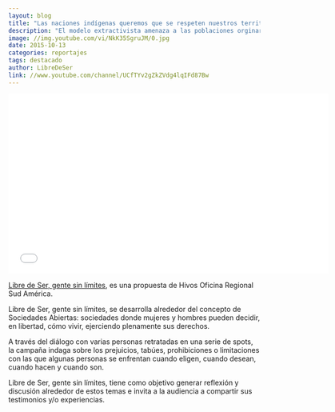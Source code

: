 ```yaml
---
layout: blog
title: "Las naciones indígenas queremos que se respeten nuestros territorios"
description: "El modelo extractivista amenaza a las poblaciones orginarias de América Latina. Es en torno a este tema que reflexionan dos representantes de los pueblos indígenas."
image: //img.youtube.com/vi/NkK35SgruJM/0.jpg
date: 2015-10-13
categories: reportajes
tags: destacado
author: LibreDeSer
link: //www.youtube.com/channel/UCfTYv2gZkZVdg4lqIFd87Bw
---
```


<div class="text-center">
	<iframe width="640" height="360" src="//www.youtube-nocookie.com/embed/NkK35SgruJM?rel=0&amp;showinfo=0" frameborder="0" allowfullscreen></iframe>
</div>

[Libre de Ser, gente sin límites](//www.youtube.com/channel/UCfTYv2gZkZVdg4lqIFd87Bw), es una propuesta de Hivos Oficina Regional Sud América.

Libre de Ser, gente sin límites, se desarrolla alrededor del concepto de Sociedades Abiertas: sociedades donde mujeres y hombres pueden decidir, en libertad, cómo vivir, ejerciendo plenamente sus derechos.

A través del diálogo con varias personas retratadas en una serie de spots, la campaña indaga sobre los prejuicios, tabúes, prohibiciones o limitaciones con las que algunas personas se enfrentan cuando eligen, cuando desean, cuando hacen y cuando son.

Libre de Ser, gente sin límites, tiene como objetivo generar reflexión y discusión alrededor de estos temas e invita a la audiencia a compartir sus testimonios y/o experiencias.
